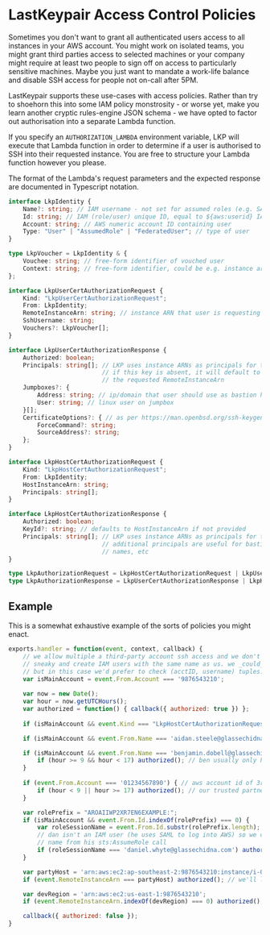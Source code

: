 # LastKeypair Access Control Policies

Sometimes you don't want to grant all authenticated users access to all instances 
in your AWS account. You might work on isolated teams, you might grant third 
parties access to selected machines or your company might require at least two 
people to sign off on access to particularly sensitive machines. Maybe you just 
want to mandate a work-life balance and disable SSH access for people not 
on-call after 5PM.

LastKeypair supports these use-cases with access policies. Rather than try to 
shoehorn this into some IAM policy monstrosity - or worse yet, make you learn
another cryptic rules-engine JSON schema - we have opted to factor out authorisation
into a separate Lambda function.

If you specify an `AUTHORIZATION_LAMBDA` environment variable, LKP will execute
that Lambda function in order to determine if a user is authorised to SSH into
their requested instance. You are free to structure your Lambda function however
you please. 

The format of the Lambda's request parameters and the expected response are 
documented in Typescript notation. 

```typescript
interface LkpIdentity {
    Name?: string; // IAM username - not set for assumed roles (e.g. SAML users)
    Id: string; // IAM (role/user) unique ID, equal to ${aws:userid} IAM policy variable
    Account: string; // AWS numeric account ID containing user
    Type: "User" | "AssumedRole" | "FederatedUser"; // type of user 
}

type LkpVoucher = LkpIdentity & { 
    Vouchee: string; // free-form identifier of vouched user
    Context: string; // free-form identifier, could be e.g. instance arn
};

interface LkpUserCertAuthorizationRequest {
    Kind: "LkpUserCertAuthorizationRequest";
    From: LkpIdentity;
    RemoteInstanceArn: string; // instance ARN that user is requesting access to
    SshUsername: string;
    Vouchers?: LkpVoucher[];
}

interface LkpUserCertAuthorizationResponse {
    Authorized: boolean;
    Principals: string[]; // LKP uses instance ARNs as principals for trusted hosts
                          // if this key is absent, it will default to permitting
                          // the requested RemoteInstanceArn
    Jumpboxes?: { 
        Address: string; // ip/domain that user should use as bastion host
        User: string; // linux user on jumpbox
    }[];
    CertificateOptions?: { // as per https://man.openbsd.org/ssh-keygen#O
        ForceCommand?: string;
        SourceAddress?: string;
    };
}

interface LkpHostCertAuthorizationRequest {
    Kind: "LkpHostCertAuthorizationRequest";
    From: LkpIdentity;
    HostInstanceArn: string;
    Principals: string[];
}

interface LkpHostCertAuthorizationResponse {
    Authorized: boolean;
    KeyId?: string; // defaults to HostInstanceArn if not provided
    Principals: string[]; // LKP uses instance ARNs as principals for trusted hosts. 
                          // additional principals are useful for bastion box domain 
                          // names, etc
}

type LkpAuthorizationRequest = LkpHostCertAuthorizationRequest | LkpUserCertAuthorizationRequest;
type LkpAuthorizationResponse = LkpUserCertAuthorizationResponse | LkpHostCertAuthorizationResponse;
```

## Example

This is a somewhat exhaustive example of the sorts of policies you might enact.

```javascript
exports.handler = function(event, context, callback) {
    // we allow multiple a third-party account ssh access and we don't want them to be
    // sneaky and create IAM users with the same name as us. we _could_ use IAM unique IDs
    // but in this case we'd prefer to check (acctID, username) tuples.
    var isMainAccount = event.From.Account === '9876543210';
    
    var now = new Date();
    var hour = now.getUTCHours();
    var authorized = function() { callback({ authorized: true }) };
    
    if (isMainAccount && event.Kind === "LkpHostCertAuthorizationRequest") authorized();

    if (isMainAccount && event.From.Name === 'aidan.steele@glassechidna.com.au') authorized(); // aidan is all powerful

    if (isMainAccount && event.From.Name === 'benjamin.dobell@glassechidna.com.au') {
        if (hour >= 9 && hour < 17) authorized(); // ben usually only has access during work hours
    }
    
    if (event.From.Account === '01234567890') { // aws account id of 3rd-party support provider
        if (hour < 9 || hour >= 17) authorized(); // our trusted partner is allowed in outside of work hours
    }

    var rolePrefix = "AROAIIWP2XR7EN6EXAMPLE:";
    if (isMainAccount && event.From.Id.indexOf(rolePrefix) === 0) {
        var roleSessionName = event.From.Id.substr(rolePrefix.length);
        // dan isn't an IAM user (he uses SAML to log into AWS) so we check the role session
        // name from his sts:AssumeRole call
        if (roleSessionName === 'daniel.whyte@glassechidna.com') authorized();
    }

    var partyHost = 'arn:aws:ec2:ap-southeast-2:9876543210:instance/i-0123abcd';
    if (event.RemoteInstanceArn === partyHost) authorized(); // we'll let anyone on our party box

    var devRegion = 'arn:aws:ec2:us-east-1:9876543210';
    if (event.RemoteInstanceArn.indexOf(devRegion) === 0) authorized(); // the dev region is a free-for-all

    callback({ authorized: false });
}
```
